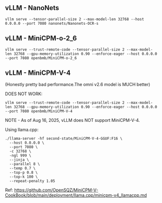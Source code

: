 ## vLLM - NanoNets

```
vllm serve --tensor-parallel-size 2 --max-model-len 32768 --host 0.0.0.0 --port 7080 nanonets/Nanonets-OCR-s
```

## vLLM - MiniCPM-o-2_6

```
vllm serve --trust-remote-code --tensor-parallel-size 2 --max-model-len 32768 --gpu-memory-utilization 0.90 --enforce-eager --host 0.0.0.0 --port 7080 openbmb/MiniCPM-o-2_6
```

## vLLM - MiniCPM-V-4

(Honestly pretty bad performance.The omni v2.6 model is MUCH better)

DOES NOT WORK:

```
vllm serve --trust-remote-code --tensor-parallel-size 2 --max-model-len 32768 --gpu-memory-utilization 0.90 --enforce-eager --host 0.0.0.0 --port 7080 openbmb/MiniCPM-V-4
```

NOTE - As of Aug 16, 2025, vLLM does NOT support MiniCPM-V-4.

Using llama.cpp:

```
./llama-server -hf second-state/MiniCPM-V-4-GGUF:F16 \
  --host 0.0.0.0 \
  --port 7080 \
  -c 32768 \
  -ngl 999 \
  --jinja \
  --parallel 8 \
  --temp 0.7 \
  --top-p 0.8 \
  --top-k 100 \
  --repeat-penalty 1.05
```

Ref: https://github.com/OpenSQZ/MiniCPM-V-CookBook/blob/main/deployment/llama.cpp/minicpm-v4_llamacpp.md
